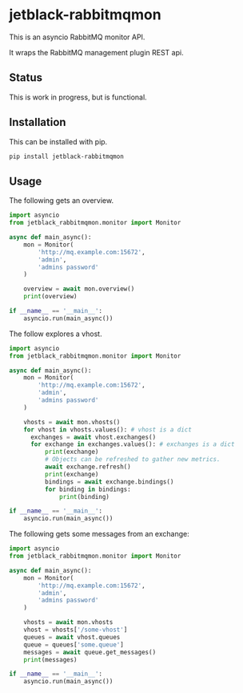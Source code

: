 # jetblack-rabbitmqmon

This is an asyncio RabbitMQ monitor API.

It wraps the RabbitMQ management plugin REST api.

## Status

This is work in progress, but is functional.

## Installation

This can be installed with pip.

```bash
pip install jetblack-rabbitmqmon
```

## Usage

The following gets an overview.

```python
import asyncio
from jetblack_rabbitmqmon.monitor import Monitor

async def main_async():
    mon = Monitor(
        'http://mq.example.com:15672',
        'admin',
        'admins password'
    )

    overview = await mon.overview()
    print(overview)

if __name__ == '__main__':
    asyncio.run(main_async())
```

The follow explores a vhost.

```python
import asyncio
from jetblack_rabbitmqmon.monitor import Monitor

async def main_async():
    mon = Monitor(
        'http://mq.example.com:15672',
        'admin',
        'admins password'
    )

    vhosts = await mon.vhosts()
    for vhost in vhosts.values(): # vhost is a dict
      exchanges = await vhost.exchanges()
      for exchange in exchanges.values(): # exchanges is a dict
          print(exchange)
          # Objects can be refreshed to gather new metrics.
          await exchange.refresh()
          print(exchange)
          bindings = await exchange.bindings()
          for binding in bindings:
              print(binding)

if __name__ == '__main__':
    asyncio.run(main_async())
```

The following gets some messages from an exchange:

```python
import asyncio
from jetblack_rabbitmqmon.monitor import Monitor

async def main_async():
    mon = Monitor(
        'http://mq.example.com:15672',
        'admin',
        'admins password'
    )

    vhosts = await mon.vhosts
    vhost = vhosts['/some-vhost']
    queues = await vhost.queues
    queue = queues['some.queue']
    messages = await queue.get_messages()
    print(messages)

if __name__ == '__main__':
    asyncio.run(main_async())
```

